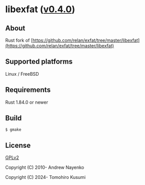 libexfat ([v0.4.0](https://github.com/kusumi/libexfat/releases/tag/v0.4.0))
========

## About

Rust fork of [https://github.com/relan/exfat/tree/master/libexfat](https://github.com/relan/exfat/tree/master/libexfat)

## Supported platforms

Linux / FreeBSD

## Requirements

Rust 1.84.0 or newer

## Build

    $ gmake

## License

[GPLv2](COPYING)

Copyright (C) 2010-  Andrew Nayenko

Copyright (C) 2024-  Tomohiro Kusumi
